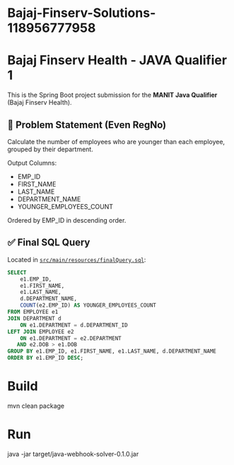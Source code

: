 # Bajaj-Finserv-Solutions-118956777958
# Bajaj Finserv Health - JAVA Qualifier 1

This is the Spring Boot project submission for the **MANIT Java Qualifier** (Bajaj Finserv Health).

## 📌 Problem Statement (Even RegNo)
Calculate the number of employees who are younger than each employee, grouped by their department.

Output Columns:
- EMP_ID
- FIRST_NAME
- LAST_NAME
- DEPARTMENT_NAME
- YOUNGER_EMPLOYEES_COUNT

Ordered by EMP_ID in descending order.

## ✅ Final SQL Query
Located in [`src/main/resources/finalQuery.sql`](src/main/resources/finalQuery.sql):

```sql
SELECT 
    e1.EMP_ID,
    e1.FIRST_NAME,
    e1.LAST_NAME,
    d.DEPARTMENT_NAME,
    COUNT(e2.EMP_ID) AS YOUNGER_EMPLOYEES_COUNT
FROM EMPLOYEE e1
JOIN DEPARTMENT d 
    ON e1.DEPARTMENT = d.DEPARTMENT_ID
LEFT JOIN EMPLOYEE e2
    ON e1.DEPARTMENT = e2.DEPARTMENT
   AND e2.DOB > e1.DOB
GROUP BY e1.EMP_ID, e1.FIRST_NAME, e1.LAST_NAME, d.DEPARTMENT_NAME
ORDER BY e1.EMP_ID DESC;
```

# Build
mvn clean package

# Run
java -jar target/java-webhook-solver-0.1.0.jar
